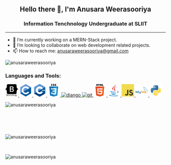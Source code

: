 <h2 align="center">Hello there 👋, I'm Anusara Weerasooriya</h2>
<h3 align="center">Information Tenchnology Undergraduate at SLIIT</h3>
<hr>

- 🌱 I’m currently working on a MERN-Stack project.
- 👯 I’m looking to collaborate on web development related projects.
- 📫 How to reach me: anusaraweerasooriya@gmail.com

<p align="left"> <img src="https://komarev.com/ghpvc/?username=anusaraweerasooriya&label=Profile%20views&color=0e75b6&style=flat" alt="anusaraweerasooriya" /> </p>

<h3 align="left">Languages and Tools:</h3>
<p align="left"> <a href="https://getbootstrap.com" target="_blank" rel="noreferrer"> <img src="https://raw.githubusercontent.com/devicons/devicon/master/icons/bootstrap/bootstrap-plain-wordmark.svg" alt="bootstrap" width="40" height="40"/> </a> <a href="https://www.cprogramming.com/" target="_blank" rel="noreferrer"> <img src="https://raw.githubusercontent.com/devicons/devicon/master/icons/c/c-original.svg" alt="c" width="40" height="40"/> </a> <a href="https://www.w3schools.com/cpp/" target="_blank" rel="noreferrer"> <img src="https://raw.githubusercontent.com/devicons/devicon/master/icons/cplusplus/cplusplus-original.svg" alt="cplusplus" width="40" height="40"/> </a> <a href="https://www.w3schools.com/css/" target="_blank" rel="noreferrer"> <img src="https://raw.githubusercontent.com/devicons/devicon/master/icons/css3/css3-original-wordmark.svg" alt="css3" width="40" height="40"/> </a> <a href="https://www.djangoproject.com/" target="_blank" rel="noreferrer"> <img src="https://cdn.worldvectorlogo.com/logos/django.svg" alt="django" width="40" height="40"/> </a> <a href="https://git-scm.com/" target="_blank" rel="noreferrer"> <img src="https://www.vectorlogo.zone/logos/git-scm/git-scm-icon.svg" alt="git" width="40" height="40"/> </a> <a href="https://www.w3.org/html/" target="_blank" rel="noreferrer"> <img src="https://raw.githubusercontent.com/devicons/devicon/master/icons/html5/html5-original-wordmark.svg" alt="html5" width="40" height="40"/> </a> <a href="https://www.java.com" target="_blank" rel="noreferrer"> <img src="https://raw.githubusercontent.com/devicons/devicon/master/icons/java/java-original.svg" alt="java" width="40" height="40"/> </a> <a href="https://developer.mozilla.org/en-US/docs/Web/JavaScript" target="_blank" rel="noreferrer"> <img src="https://raw.githubusercontent.com/devicons/devicon/master/icons/javascript/javascript-original.svg" alt="javascript" width="40" height="40"/> </a> <a href="https://www.mysql.com/" target="_blank" rel="noreferrer"> <img src="https://raw.githubusercontent.com/devicons/devicon/master/icons/mysql/mysql-original-wordmark.svg" alt="mysql" width="40" height="40"/> </a> <a href="https://www.python.org" target="_blank" rel="noreferrer"> <img src="https://raw.githubusercontent.com/devicons/devicon/master/icons/python/python-original.svg" alt="python" width="40" height="40"/> </a> </p>

<p ><img align="left" src="https://github-readme-stats.vercel.app/api/top-langs?username=anusaraweerasooriya&show_icons=true&locale=en&layout=compact" alt="anusaraweerasooriya" /></p><br><br><br><br><br>
<p><img align="center" src="https://github-readme-stats.vercel.app/api?username=anusaraweerasooriya&show_icons=true&locale=en" alt="anusaraweerasooriya" /></p>
<br>
<p><img align="center" src="https://github-readme-streak-stats.herokuapp.com/?user=anusaraweerasooriya&" alt="anusaraweerasooriya" /></p>

